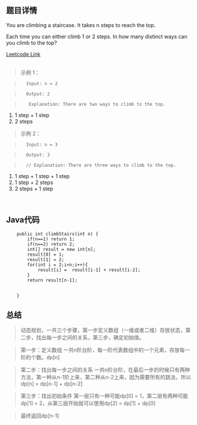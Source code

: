 <!--
 * @Author: Li yli2935@uwo.ca
 * @Date: 2023-06-24 15:13:50
 * @LastEditors: Li yli2935@uwo.ca
 * @LastEditTime: 2023-07-24 16:41:09
 * @FilePath: /practie/practice/src/modules/pages/LinkedList/Markdown/MergeTwoSortedLists.md
 * @Description: 这是默认设置,请设置`customMade`, 打开koroFileHeader查看配置 进行设置: https://github.com/OBKoro1/koro1FileHeader/wiki/%E9%85%8D%E7%BD%AE
-->
## 题目详情
You are climbing a staircase. It takes n steps to reach the top.

Each time you can either climb 1 or 2 steps. In how many distinct ways can you climb to the top?


<a href="https://leetcode.com/problems/climbing-stairs/description/" target="_blank">Leetcode Link</a>
<br/>
<br/>
> 示例 1：

>       Input: n = 2

>       Output: 2

>        Explanation: There are two ways to climb to the top.
1. 1 step + 1 step
2. 2 steps

> 示例 2：

>       Input: n = 3

>       Output: 3

>       // Explanation: There are three ways to climb to the top.
1. 1 step + 1 step + 1 step
2. 1 step + 2 steps
3. 2 steps + 1 step

<br/>

## Java代码
```
    public int climbStairs(int n) {
        if(n==1) return 1;
        if(n==2) return 2;
        int[] result = new int[n];
        result[0] = 1;
        result[1] = 2;
        for(int i = 2;i<n;i++){
            result[i] =  result[i-1] + result[i-2];
        }
        return result[n-1];

        
    }
```
## 总结
> 动态规划，一共三个步骤，第一步定义数组（一维或者二维）存放状态，第二步，找出每一步之间的关系，第三步，确定初始值。

> 第一步：定义数组
> 一共n阶台阶，每一阶代表数组中的一个元素，存放每一阶的个数。dp[n]

> 第二步：找出每一步之间的关系
> 一共n阶台阶，在最后一步的时候只有两种方法，第一种从n-1阶上来，第二种从n-2上来，因为需要所有的跳法，所以dp[n] = dp[n-1] + dp[n-2]

> 第三步：找出初始条件
> 第一层只有一种可能dp[0] = 1，第二层有两种可能dp[1] = 2，从第三层开始就可以使用dp[2] = dp[1] + dp[0]

> 最终返回dp[n-1]

